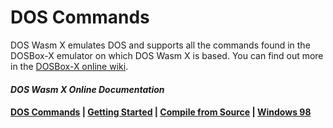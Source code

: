 # DOS Commands
DOS Wasm X emulates DOS and supports all the commands found in the DOSBox-X emulator on which DOS Wasm X is based.
You can find out more in the [DOSBox-X online wiki](https://dosbox-x.com/wiki/).
#### _DOS Wasm X Online Documentation_
#### [DOS Commands](https://nbarkhina.github.io/doswasmx/dos-commands) | [Getting Started](https://nbarkhina.github.io/doswasmx) | [Compile from Source](https://nbarkhina.github.io/doswasmx/compile-from-source) | [Windows 98](https://nbarkhina.github.io/doswasmx/windows-98)